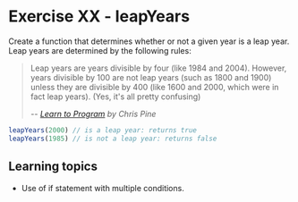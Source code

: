 # Exercise XX - leapYears

Create a function that determines whether or not a given year is a leap year. Leap years are determined by the following rules:

> Leap years are years divisible by four (like 1984 and 2004). However, years divisible by 100 are not leap years (such as 1800 and 1900) unless they are divisible by 400 (like 1600 and 2000, which were in fact leap years). (Yes, it's all pretty confusing)
>
> -- <cite>[Learn to Program](https://pine.fm/LearnToProgram/chap_06.html) by Chris Pine</cite>

```javascript
leapYears(2000) // is a leap year: returns true
leapYears(1985) // is not a leap year: returns false
```


## Learning topics

- Use of if statement with multiple conditions.
